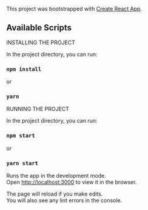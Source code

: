 This project was bootstrapped with [Create React App](https://github.com/facebook/create-react-app).

## Available Scripts

INSTALLING THE PROJECT

In the project directory, you can run:

### `npm install`
or
### `yarn`

RUNNING THE PROJECT

In the project directory, you can run:

### `npm start`
or
### `yarn start`

Runs the app in the development mode.<br>
Open [http://localhost:3000](http://localhost:3000) to view it in the browser.

The page will reload if you make edits.<br>
You will also see any lint errors in the console.
